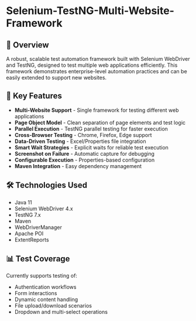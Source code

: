 # Selenium-TestNG-Multi-Website-Framework

## 🚀 Overview
A robust, scalable test automation framework built with Selenium WebDriver and TestNG, designed to test multiple web applications efficiently. This framework demonstrates enterprise-level automation practices and can be easily extended to support new websites.

## 🎯 Key Features
- **Multi-Website Support** - Single framework for testing different web applications
- **Page Object Model** - Clean separation of page elements and test logic
- **Parallel Execution** - TestNG parallel testing for faster execution
- **Cross-Browser Testing** - Chrome, Firefox, Edge support
- **Data-Driven Testing** - Excel/Properties file integration
- **Smart Wait Strategies** - Explicit waits for reliable test execution
- **Screenshot on Failure** - Automatic capture for debugging
- **Configurable Execution** - Properties-based configuration
- **Maven Integration** - Easy dependency management

## 🛠️ Technologies Used
- Java 11
- Selenium WebDriver 4.x
- TestNG 7.x
- Maven
- WebDriverManager
- Apache POI
- ExtentReports

## 📊 Test Coverage
Currently supports testing of:
- Authentication workflows
- Form interactions
- Dynamic content handling
- File upload/download scenarios
- Dropdown and multi-select operations
